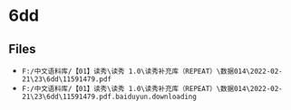 # 6dd

## Files

- `F:/中文语料库/【01】读秀\读秀 1.0\读秀补充库（REPEAT）\数据014\2022-02-21\23\6dd\11591479.pdf`
- `F:/中文语料库/【01】读秀\读秀 1.0\读秀补充库（REPEAT）\数据014\2022-02-21\23\6dd\11591479.pdf.baiduyun.downloading`
